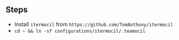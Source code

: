 ## Steps

* Install `itermocil` from `https://github.com/TomAnthony/itermocil` 
* `cd ~ && ln -sf configurations/itermocil/.teamocil`
